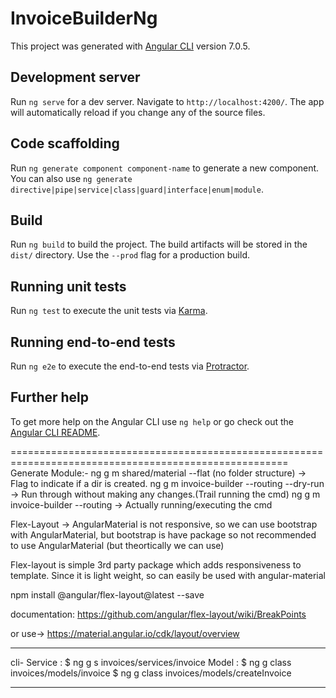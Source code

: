 # InvoiceBuilderNg

This project was generated with [Angular CLI](https://github.com/angular/angular-cli) version 7.0.5.

## Development server

Run `ng serve` for a dev server. Navigate to `http://localhost:4200/`. The app will automatically reload if you change any of the source files.

## Code scaffolding

Run `ng generate component component-name` to generate a new component. You can also use `ng generate directive|pipe|service|class|guard|interface|enum|module`.

## Build

Run `ng build` to build the project. The build artifacts will be stored in the `dist/` directory. Use the `--prod` flag for a production build.

## Running unit tests

Run `ng test` to execute the unit tests via [Karma](https://karma-runner.github.io).

## Running end-to-end tests

Run `ng e2e` to execute the end-to-end tests via [Protractor](http://www.protractortest.org/).

## Further help

To get more help on the Angular CLI use `ng help` or go check out the [Angular CLI README](https://github.com/angular/angular-cli/blob/master/README.md).

======================================================================================================
Generate Module:-
ng g m shared/material --flat (no folder structure) -> Flag to indicate if a dir is created.
ng g m invoice-builder --routing --dry-run -> Run through without making any changes.(Trail running                                                 the cmd)
ng g m invoice-builder --routing -> Actually running/executing the cmd


Flex-Layout ->
AngularMaterial is not responsive, so we can use bootstrap with AngularMaterial, but bootstrap
is have package so not recommended to use AngularMaterial (but theortically we can use)

Flex-layout is simple 3rd party package which adds responsiveness to template.
Since it is light weight, so can easily be used with angular-material

npm install @angular/flex-layout@latest --save

documentation: https://github.com/angular/flex-layout/wiki/BreakPoints 


or use-> https://material.angular.io/cdk/layout/overview


------------------------------------------------------------------------------------------------
cli-
Service : $ ng g s invoices/services/invoice
Model : $ ng g class invoices/models/invoice
        $ ng g class invoices/models/createInvoice


------------------------------------------------------------------------------------------------
